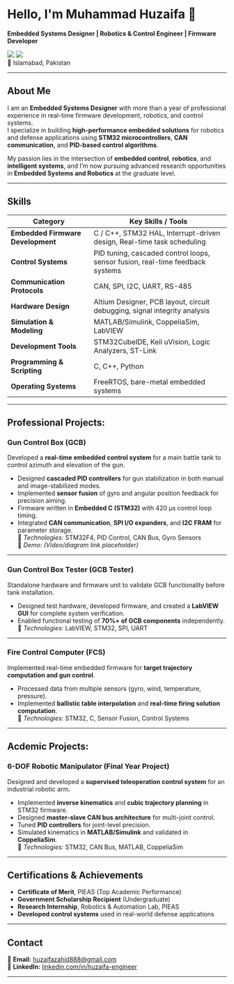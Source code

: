 # Hello, I'm Muhammad Huzaifa 👋  
**Embedded Systems Designer | Robotics & Control Engineer | Firmware Developer**

<a href="https://linkedin.com/in/huzaifa-engineer"><img src="https://img.shields.io/badge/-LinkedIn-0072b1?&style=for-the-badge&logo=linkedin&logoColor=white" /></a> 
<a href="mailto:huzaifazahid888@gmail.com"><img src="https://img.shields.io/badge/-Email-D14836?&style=for-the-badge&logo=gmail&logoColor=white" /></a>  
📍 Islamabad, Pakistan  

---

##  About Me
I am an **Embedded Systems Designer** with more than a year of professional experience in real-time firmware development, robotics, and control systems.  
I specialize in building **high-performance embedded solutions** for robotics and defense applications using **STM32 microcontrollers**, **CAN communication**, and **PID-based control algorithms**.  

My passion lies in the intersection of **embedded control**, **robotics**, and **intelligent systems**, and I’m now pursuing advanced research opportunities in **Embedded Systems and Robotics** at the graduate level.

---

##  Skills

| Category | Key Skills / Tools |
|-----------|--------------------|
| **Embedded Firmware Development** | C / C++, STM32 HAL, Interrupt-driven design, Real-time task scheduling |
| **Control Systems** | PID tuning, cascaded control loops, sensor fusion, real-time feedback systems |
| **Communication Protocols** | CAN, SPI, I2C, UART, RS-485 |
| **Hardware Design** | Altium Designer, PCB layout, circuit debugging, signal integrity analysis |
| **Simulation & Modeling** | MATLAB/Simulink, CoppeliaSim, LabVIEW |
| **Development Tools** | STM32CubeIDE, Keil uVision, Logic Analyzers, ST-Link |
| **Programming & Scripting** | C, C++, Python |
| **Operating Systems** | FreeRTOS, bare-metal embedded systems |

---
## Professional Projects:

###  Gun Control Box (GCB)
Developed a **real-time embedded control system** for a main battle tank to control azimuth and elevation of the gun.  
- Designed **cascaded PID controllers** for gun stabilization in both manual and image-stabilized modes.  
- Implemented **sensor fusion** of gyro and angular position feedback for precision aiming.  
- Firmware written in **Embedded C (STM32)** with 420 µs control loop timing.  
- Integrated **CAN communication**, **SPI I/O expanders**, and **I2C FRAM** for parameter storage.  
📁 *Technologies:* STM32F4, PID Control, CAN Bus, Gyro Sensors  
📸 *Demo:* *(Video/diagram link placeholder)*  

---

###  Gun Control Box Tester (GCB Tester)
Standalone hardware and firmware unit to validate GCB functionality before tank installation.  
- Designed test hardware, developed firmware, and created a **LabVIEW GUI** for complete system verification.  
- Enabled functional testing of **70%+ of GCB components** independently.  
📁 *Technologies:* LabVIEW, STM32, SPI, UART  

---

###  Fire Control Computer (FCS)
Implemented real-time embedded firmware for **target trajectory computation and gun control**.  
- Processed data from multiple sensors (gyro, wind, temperature, pressure).  
- Implemented **ballistic table interpolation** and **real-time firing solution computation**.  
📁 *Technologies:* STM32, C, Sensor Fusion, Control Systems  

---
## Acdemic Projects:
###  6-DOF Robotic Manipulator (Final Year Project)
Designed and developed a **supervised teleoperation control system** for an industrial robotic arm.  
- Implemented **inverse kinematics** and **cubic trajectory planning** in STM32 firmware.  
- Designed **master-slave CAN bus architecture** for multi-joint control.  
- Tuned **PID controllers** for joint-level precision.  
- Simulated kinematics in **MATLAB/Simulink** and validated in **CoppeliaSim**.  
📁 *Technologies:* STM32, CAN Bus, MATLAB, CoppeliaSim
---

##  Certifications & Achievements
- **Certificate of Merit**, PIEAS (Top Academic Performance)  
- **Government Scholarship Recipient** (Undergraduate)  
- **Research Internship**, Robotics & Automation Lab, PIEAS  
- **Developed control systems** used in real-world defense applications  

---

##  Contact
📧 **Email:** [huzaifazahid888@gmail.com](mailto:huzaifazahid888@gmail.com)  
🔗 **LinkedIn:** [linkedin.com/in/huzaifa-engineer](https://linkedin.com/in/huzaifa-engineer)  

---

